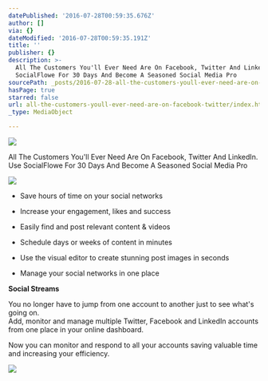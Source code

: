 ```yaml
---
datePublished: '2016-07-28T00:59:35.676Z'
author: []
via: {}
dateModified: '2016-07-28T00:59:35.191Z'
title: ''
publisher: {}
description: >-
  All The Customers You'll Ever Need Are On Facebook, Twitter And LinkedIn. Use
  SocialFlowe For 30 Days And Become A Seasoned Social Media Pro
sourcePath: _posts/2016-07-28-all-the-customers-youll-ever-need-are-on-facebook-twitter.md
hasPage: true
starred: false
url: all-the-customers-youll-ever-need-are-on-facebook-twitter/index.html
_type: MediaObject

---
```

![](https://the-grid-user-content.s3-us-west-2.amazonaws.com/617d0259-dd24-42b9-8e53-94351d4bd1bd.jpg)

All The Customers You'll Ever Need Are On Facebook, Twitter And LinkedIn. Use SocialFlowe For 30 Days And Become A Seasoned Social Media Pro

<article style=""><img src="https://s3-us-west-2.amazonaws.com/the-grid-img/p/bc6eb944ac319a7895edf92b8da3a15893bb2b11.png" /></article>

* Save hours of time on your social networks

* Increase your engagement, likes and success

* Easily find and post relevant content & videos

* Schedule days or weeks of content in minutes

* Use the visual editor to create stunning post images in seconds

* Manage your social networks in one place

**Social Streams**

You no longer have to jump from one account to another just to see what's going on.  
Add, monitor and manage multiple Twitter, Facebook and LinkedIn accounts from one place in your online dashboard.

Now you can monitor and respond to all your accounts saving valuable time and increasing your efficiency.

<article style=""><img src="https://irp-cdn.multiscreensite.com/e305c16f/dms3rep/multi/tablet/socialflowe-streams-1351x662.png" /></article>